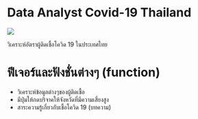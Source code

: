 # Data Analyst Covid-19 Thailand
<img src="https://static.businessworld.in/article/article_extra_large_image/1585040978_nVqpAL_200309_D_HN545_003.JPG">
<p>วิเคราะห์อัตราผู้ติดเชื้อโควิด 19 ในประเทศไทย</p>

# ฟีเจอร์และฟังชั่นต่างๆ (function)
<ul>
    <li>วิเคราะห์ข้อมูลต่างๆของผู้ติดเชื้อ</li>
    <li>มีปุ่มให้กดบริจาคให้จังหวัดที่มีความเสี่ยงสูง</li>
    <li>สาระความรู้เกี่ยวกับเชื้อโควิด 19 (บทความ)</li>
</ul>
